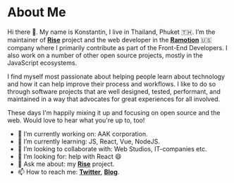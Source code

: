 # About Me

Hi there 👋. My name is Konstantin, I live in Thailand, Phuket 🇹🇭. I’m the maintainer of [**Rise**](https://github.com/wotkad/rise) project and the web developer in the [**Ramotion**](https://ramotion.com/) 🇺🇸 company where I primarily contribute as part of the Front-End Developers. I also work on a number of other open source projects, mostly in the JavaScript ecosystems.

I find myself most passionate about helping people learn about technology and how it can help improve their process and workflows. I like to do so through software projects that are well designed, tested, performant, and maintained in a way that advocates for great experiences for all involved.

These days I'm happily mixing it up and focusing on open source and the web. Would love to hear what you're up to, too!

- 🔭 I’m currently working on: AAK corporation.
- 🌱 I’m currently learning: JS, React, Vue, NodeJS.
- 👯 I’m looking to collaborate with: Web Studios, IT-companies etc.
- 🤔 I’m looking for: help with React 😄
- 💬 Ask me about: my [**Rise**](https://github.com/wotkad/rise) project.
- 📫 How to reach me: [**Twitter**](https://twitter.com/wotkad), [**Blog**](https://www.wotkad.ru).
